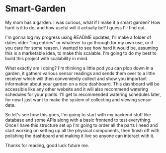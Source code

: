 # Smart-Garden
My mom has a garden. I was curious, what if I make it a smart garden? How hard is it to do, and how useful will it actually be? I guess I'll find out.

I'm gonna log my progress using README updates, I'll make a folder of dates older "log entries" or whatever to go through for my own use, or if you care for some reason. I wanted to see how hard it would be, assuming this is a marketable idea, to make this scalable. I'm going to do my best to build this project with scalability in mind. 

What exactly am I doing? I'm thinking a little pod you can plop down in a garden, it gathers various sensor readings and sends them over to a little receiver which will then conveniently collect and show you important information about your garden on a nice dashboard. This dashboard will be accessible like any other website and it will also recommend watering schedules for your plants. I'll get to recommended watering schedules later, for now I just want to make the system of collecting and viewing sensor data. 

So let's see how this goes, I'm going to start with my backend stuff like database and some APIs along with a basic frontend to test everything. Once I have this structure set up I'm going to order all the parts I need and start working on setting up all the physical components, then finish off with polishing the dashboard and making it live so anyone can interact with it.

Thanks for reading, good luck future me.
